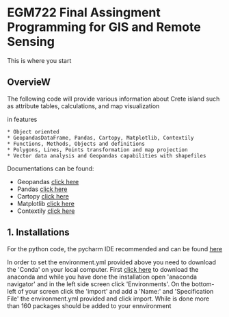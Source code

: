 # EGM722 Final Assingment Programming for GIS and Remote Sensing

This is where you start

## OvervieW 

The following code will provide various information about Crete island such as attribute tables, calculations, and map visualization 

in features

    * Object oriented
    * GeopandasDataFrame, Pandas, Cartopy, Matplotlib, Contextily
    * Functions, Methods, Objects and definitions
    * Polygons, Lines, Points transformation and map projection 
    * Vector data analysis and Geopandas capabilities with shapefiles 

Documentations can be found:

*   Geopandas  [click here](https://geopandas.org/docs.html)
*   Pandas     [click here](https://pandas.pydata.org/docs/)
*   Cartopy    [click here](https://scitools.org.uk/cartopy/docs/latest/)
*   Matplotlib [click here](https://matplotlib.org/stable/contents.html#)
*   Contextily [click here](https://contextily.readthedocs.io/en/latest/intro_guide.html)

## 1. Installations

For the python code, the pycharm IDE recommended and can be found [here](https://geopandas.org/docs.html)

In order to set the environment.yml provided above you need to download the 'Conda' on your local computer. First [click here](https://docs.anaconda.com/anaconda/install/) to download the anaconda and while you have done the installation open 'anaconda navigator' and in the left side screen click 'Environments'. On the bottom-left of your screen click the 'import' and add a 'Name:' and 'Specification File' the environment.yml provided and click import. While is done more than 160 packages should be added to your ennvironment 

